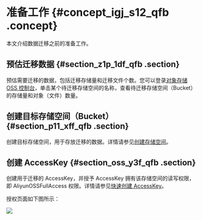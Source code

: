 # 准备工作 {#concept_igj_s12_qfb .concept}

本文介绍数据迁移之前的准备工作。

## 预估迁移数据 {#section_z1p_1df_qfb .section}

预估需要迁移的数据，包括迁移存储量和迁移文件个数。您可以登录[对象存储 OSS 控制台](https://oss.console.aliyun.com)，单击某个待迁移存储空间的名称，查看待迁移存储空间（Bucket）的存储量和对象（文件）数量。

## 创建目标存储空间（Bucket） {#section_p11_xff_qfb .section}

创建目标存储空间，用于存放迁移的数据。详情请参见[创建存储空间](../../../../cn.zh-CN/快速入门/创建存储空间.md#)。

## 创建 AccessKey {#section_oss_y3f_qfb .section}

创建用于迁移的 AccessKey，并授予 AccessKey 拥有该存储空间的读写权限，即 AliyunOSSFullAccess 权限。详情请参见[快速创建 AccessKey](../../../../cn.zh-CN/通用参考/创建AccessKey.md#section_ow5_3jq_4fb)。

授权页面如下图所示：

![](http://static-aliyun-doc.oss-cn-hangzhou.aliyuncs.com/assets/img/40482/154104013521187_zh-CN.png)

